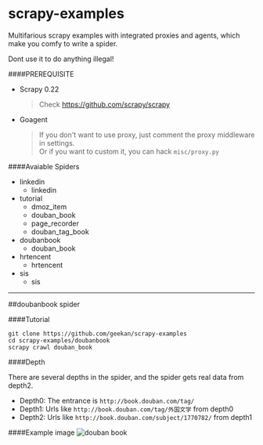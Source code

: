 scrapy-examples
==============

Multifarious scrapy examples with integrated proxies and agents, which make you comfy to write a spider.

Dont use it to do anything illegal!

####PREREQUISITE

* Scrapy 0.22
  > Check https://github.com/scrapy/scrapy

* Goagent
  > If you don't want to use proxy, just comment the proxy middleware in settings.  
  > Or if you want to custom it, you can hack `misc/proxy.py`

####Avaiable Spiders

* linkedin
  * linkedin
* tutorial
  * dmoz_item
  * douban_book
  * page_recorder
  * douban_tag_book
* doubanbook
  * douban_book
* hrtencent
  * hrtencent
* sis
  * sis

***

##doubanbook spider

####Tutorial

    git clone https://github.com/geekan/scrapy-examples
    cd scrapy-examples/doubanbook
    scrapy crawl douban_book

####Depth

There are several depths in the spider, and the spider gets
real data from depth2.

- Depth0: The entrance is `http://book.douban.com/tag/`
- Depth1: Urls like `http://book.douban.com/tag/外国文学` from depth0
- Depth2: Urls like `http://book.douban.com/subject/1770782/` from depth1

####Example image
![douban book](https://raw2.github.com/geekan/cowry/master/image/doubanbook.jpg)

